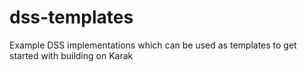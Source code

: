 # dss-templates
Example DSS implementations which can be used as templates to get started with building on Karak
